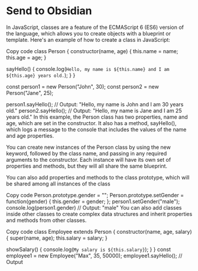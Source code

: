 # Send to Obsidian 

In JavaScript, classes are a feature of the ECMAScript 6 (ES6) version of the language, which allows you to create objects with a blueprint or template. Here's an example of how to create a class in JavaScript:

Copy code
class Person {
  constructor(name, age) {
    this.name = name;
    this.age = age;
  }

  sayHello() {
    console.log(`Hello, my name is ${this.name} and I am ${this.age} years old.`);
  }
}

const person1 = new Person("John", 30);
const person2 = new Person("Jane", 25);

person1.sayHello(); // Output: "Hello, my name is John and I am 30 years old."
person2.sayHello(); // Output: "Hello, my name is Jane and I am 25 years old."
In this example, the Person class has two properties, name and age, which are set in the constructor. It also has a method, sayHello(), which logs a message to the console that includes the values of the name and age properties.

You can create new instances of the Person class by using the new keyword, followed by the class name, and passing in any required arguments to the constructor. Each instance will have its own set of properties and methods, but they will all share the same blueprint.

You can also add properties and methods to the class prototype, which will be shared among all instances of the class

Copy code
Person.prototype.gender = "";
Person.prototype.setGender = function(gender) {
    this.gender = gender;
};
person1.setGender("male");
console.log(person1.gender) // Output: "male"
You can also add classes inside other classes to create complex data structures and inherit properties and methods from other classes.

Copy code
class Employee extends Person {
  constructor(name, age, salary) {
    super(name, age);
    this.salary = salary;
  }

  showSalary() {
    console.log(`My salary is ${this.salary}`);
  }
}
const employee1 = new Employee("Max", 35, 50000);
employee1.sayHello(); // Output